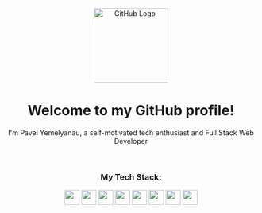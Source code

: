 <div align="center">
<img src="https://github.com/raghavk16/raghavk16/blob/master/octo.gif" alt="GitHub Logo" width="150" height="150" />
</div>
<div align="center">

# Welcome to my GitHub profile!
</div>


<p font-size="55px" font-weight="500" align="center">I'm Pavel Yemelyanau, a self-motivated tech enthusiast and Full Stack Web Developer</p>

<br/>
<div align="center">
  
### My Tech Stack:
</div>

<div align="center">
<code><img height="30" src="https://upload.wikimedia.org/wikipedia/commons/thumb/6/6a/JavaScript-logo.png/240px-JavaScript-logo.png"></code>
<code><img height="30" src="https://upload.wikimedia.org/wikipedia/commons/thumb/4/4c/Typescript_logo_2020.svg/1024px-Typescript_logo_2020.svg.png"></code>
<code><img height="30" src="https://brandslogos.com/wp-content/uploads/images/react-logo-vector.svg"></code>
<code><img height="30" src="https://logicwiki.co.uk/images/4/49/Redux.png"></code>
<code><img height="30" src="https://cdn-icons-png.flaticon.com/512/5968/5968322.png"></code>
<code><img height="30" src="https://docs.nestjs.com/assets/logo-small.svg"></code>
<code><img height="30" src="https://cdn4.iconfinder.com/data/icons/flat-pro-database-set-1/32/sql-badge-512.png"></code>
<code><img height="30" src="https://upload.wikimedia.org/wikipedia/commons/2/29/Postgresql_elephant.svg"></code>
</div>

<br/>
